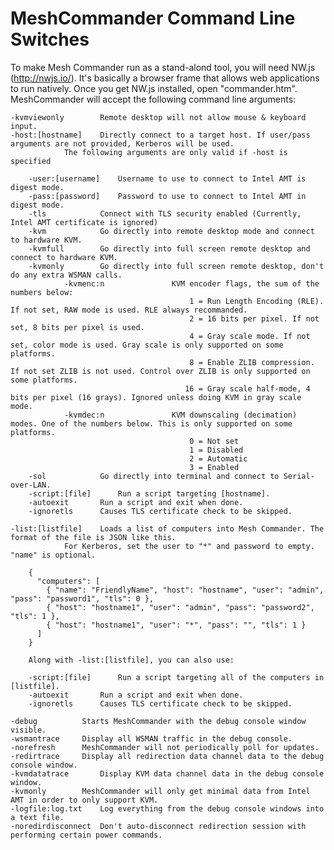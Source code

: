 MeshCommander Command Line Switches
===================================

To make Mesh Commander run as a stand-alond tool, you will need NW.js (http://nwjs.io/). It's basically a browser frame that allows web applications to run natively. Once you get NW.js installed, open "commander.htm". MeshCommander will accept the following command line arguments:

	-kvmviewonly		Remote desktop will not allow mouse & keyboard input.
	-host:[hostname]	Directly connect to a target host. If user/pass arguments are not provided, Kerberos will be used.
				The following arguments are only valid if -host is specified

		-user:[username]	Username to use to connect to Intel AMT is digest mode.
		-pass:[password]	Password to use to connect to Intel AMT in digest mode.
		-tls			Connect with TLS security enabled (Currently, Intel AMT certificate is ignored)
		-kvm			Go directly into remote desktop mode and connect to hardware KVM.
		-kvmfull		Go directly into full screen remote desktop and connect to hardware KVM.
		-kvmonly		Go directly into full screen remote desktop, don't do any extra WSMAN calls.
                -kvmenc:n               KVM encoder flags, the sum of the numbers below:
                                            1 = Run Length Encoding (RLE). If not set, RAW mode is used. RLE always recommanded.
                                            2 = 16 bits per pixel. If not set, 8 bits per pixel is used.
                                            4 = Gray scale mode. If not set, color mode is used. Gray scale is only supported on some platforms.
                                            8 = Enable ZLIB compression. If not set ZLIB is not used. Control over ZLIB is only supported on some platforms.
                                           16 = Gray scale half-mode, 4 bits per pixel (16 grays). Ignored unless doing KVM in gray scale mode.
                -kvmdec:n               KVM downscaling (decimation) modes. One of the numbers below. This is only supported on some platforms.
                                            0 = Not set
                                            1 = Disabled
                                            2 = Automatic
                                            3 = Enabled
		-sol			Go directly into terminal and connect to Serial-over-LAN. 
		-script:[file]		Run a script targeting [hostname].
		-autoexit		Run a script and exit when done.
		-ignoretls		Causes TLS certificate check to be skipped.

	-list:[listfile]	Loads a list of computers into Mesh Commander. The format of the file is JSON like this.
				For Kerberos, set the user to "*" and password to empty. "name" is optional.

		{
		  "computers": [
		    { "name": "FriendlyName", "host": "hostname", "user": "admin", "pass": "password1", "tls": 0 },
		    { "host": "hostname1", "user": "admin", "pass": "password2", "tls": 1 },
		    { "host": "hostname1", "user": "*", "pass": "", "tls": 1 }
		  ]
		}

		Along with -list:[listfile], you can also use:

		-script:[file]		Run a script targeting all of the computers in [listfile].
		-autoexit		Run a script and exit when done.
		-ignoretls		Causes TLS certificate check to be skipped.

	-debug			Starts MeshCommander with the debug console window visible.
	-wsmantrace		Display all WSMAN traffic in the debug console.
	-norefresh		MeshCommander will not periodically poll for updates.
	-redirtrace		Display all redirection data channel data to the debug console window.
	-kvmdatatrace		Display KVM data channel data in the debug console window.
	-kvmonly		MeshCommander will only get minimal data from Intel AMT in order to only support KVM.
	-logfile:log.txt	Log everything from the debug console windows into a text file.
	-noredirdisconnect	Don't auto-disconnect redirection session with performing certain power commands.
